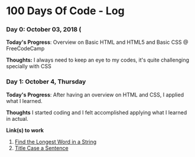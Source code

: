 # 100 Days Of Code - Log

### Day 0: October 03, 2018 (

**Today's Progress**: Overview on Basic HTML and HTML5 and Basic CSS @ FreeCodeCamp

**Thoughts:** I always need to keep an eye to my codes, it's quite challenging specially with CSS




### Day 1: October 4, Thursday

**Today's Progress**: After having an overview on HTML and CSS, I applied what I learned.

**Thoughts** I started coding and I felt accomplished applying what I learned in actual.

**Link(s) to work**
1. [Find the Longest Word in a String](https://www.freecodecamp.com/challenges/find-the-longest-word-in-a-string)
2. [Title Case a Sentence](https://www.freecodecamp.com/challenges/title-case-a-sentence)
